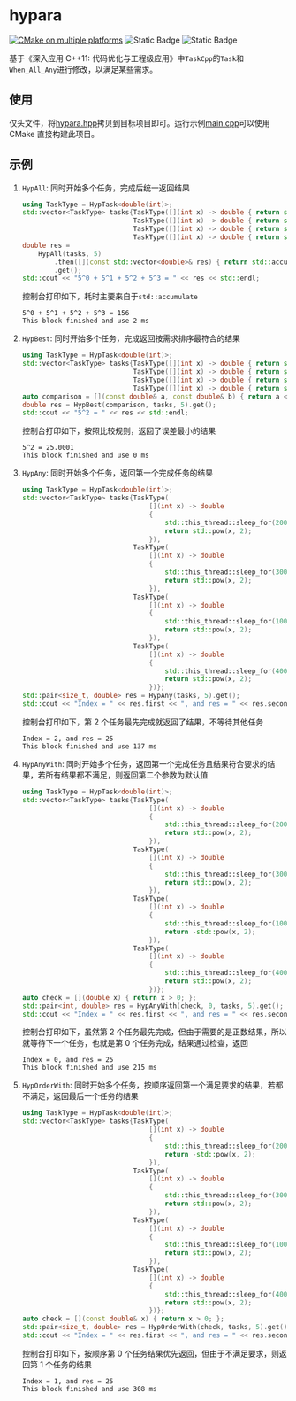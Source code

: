 # hypara

[![CMake on multiple platforms](https://github.com/geoyee/hypara/actions/workflows/cmake-multi-platform.yml/badge.svg?branch=main)](https://github.com/geoyee/hypara/actions/workflows/cmake-multi-platform.yml)
![Static Badge](https://img.shields.io/badge/C++-17-red) ![Static Badge](https://img.shields.io/badge/License-Apache2.0-blue)

基于《深入应用 C++11: 代码优化与工程级应用》中`TaskCpp`的`Task`和`When_All_Any`进行修改，以满足某些需求。

## 使用

仅头文件，将[hypara.hpp](./hypara.hpp)拷贝到目标项目即可。运行示例[main.cpp](./main.cpp)可以使用 CMake 直接构建此项目。

## 示例

1. `HypAll`: 同时开始多个任务，完成后统一返回结果

   ```cpp
   using TaskType = HypTask<double(int)>;
   std::vector<TaskType> tasks{TaskType([](int x) -> double { return std::pow(x, 0); }),
                               TaskType([](int x) -> double { return std::pow(x, 1); }),
                               TaskType([](int x) -> double { return std::pow(x, 2); }),
                               TaskType([](int x) -> double { return std::pow(x, 3); })};
   double res =
       HypAll(tasks, 5)
           .then([](const std::vector<double>& res) { return std::accumulate(res.begin(), res.end(), 0.0); })
           .get();
   std::cout << "5^0 + 5^1 + 5^2 + 5^3 = " << res << std::endl;
   ```

   控制台打印如下，耗时主要来自于`std::accumulate`

   ```text
   5^0 + 5^1 + 5^2 + 5^3 = 156
   This block finished and use 2 ms
   ```

2. `HypBest`: 同时开始多个任务，完成返回按需求排序最符合的结果

   ```cpp
   using TaskType = HypTask<double(int)>;
   std::vector<TaskType> tasks{TaskType([](int x) -> double { return std::pow(x, 2) + 0.1; }),
                               TaskType([](int x) -> double { return std::pow(x, 2) + 0.01; }),
                               TaskType([](int x) -> double { return std::pow(x, 2) + 0.001; }),
                               TaskType([](int x) -> double { return std::pow(x, 2) + 0.0001; })};
   auto comparison = [](const double& a, const double& b) { return a < b; };
   double res = HypBest(comparison, tasks, 5).get();
   std::cout << "5^2 = " << res << std::endl;
   ```

   控制台打印如下，按照比较规则，返回了误差最小的结果

   ```text
   5^2 = 25.0001
   This block finished and use 0 ms
   ```

3. `HypAny`: 同时开始多个任务，返回第一个完成任务的结果

   ```cpp
   using TaskType = HypTask<double(int)>;
   std::vector<TaskType> tasks{TaskType(
                                   [](int x) -> double
                                   {
                                       std::this_thread::sleep_for(200ms);
                                       return std::pow(x, 2);
                                   }),
                               TaskType(
                                   [](int x) -> double
                                   {
                                       std::this_thread::sleep_for(300ms);
                                       return std::pow(x, 2);
                                   }),
                               TaskType(
                                   [](int x) -> double
                                   {
                                       std::this_thread::sleep_for(100ms);
                                       return std::pow(x, 2);
                                   }),
                               TaskType(
                                   [](int x) -> double
                                   {
                                       std::this_thread::sleep_for(400ms);
                                       return std::pow(x, 2);
                                   })};
   std::pair<size_t, double> res = HypAny(tasks, 5).get();
   std::cout << "Index = " << res.first << ", and res = " << res.second << std::endl;
   ```

   控制台打印如下，第 2 个任务最先完成就返回了结果，不等待其他任务

   ```text
   Index = 2, and res = 25
   This block finished and use 137 ms
   ```

4. `HypAnyWith`: 同时开始多个任务，返回第一个完成任务且结果符合要求的结果，若所有结果都不满足，则返回第二个参数为默认值

   ```cpp
   using TaskType = HypTask<double(int)>;
   std::vector<TaskType> tasks{TaskType(
                                   [](int x) -> double
                                   {
                                       std::this_thread::sleep_for(200ms);
                                       return std::pow(x, 2);
                                   }),
                               TaskType(
                                   [](int x) -> double
                                   {
                                       std::this_thread::sleep_for(300ms);
                                       return std::pow(x, 2);
                                   }),
                               TaskType(
                                   [](int x) -> double
                                   {
                                       std::this_thread::sleep_for(100ms);
                                       return -std::pow(x, 2);
                                   }),
                               TaskType(
                                   [](int x) -> double
                                   {
                                       std::this_thread::sleep_for(400ms);
                                       return std::pow(x, 2);
                                   })};
   auto check = [](double x) { return x > 0; };
   std::pair<int, double> res = HypAnyWith(check, 0, tasks, 5).get();
   std::cout << "Index = " << res.first << ", and res = " << res.second << std::endl;
   ```

   控制台打印如下，虽然第 2 个任务最先完成，但由于需要的是正数结果，所以就等待下一个任务，也就是第 0 个任务完成，结果通过检查，返回

   ```text
   Index = 0, and res = 25
   This block finished and use 215 ms
   ```

5. `HypOrderWith`: 同时开始多个任务，按顺序返回第一个满足要求的结果，若都不满足，返回最后一个任务的结果

   ```cpp
   using TaskType = HypTask<double(int)>;
   std::vector<TaskType> tasks{TaskType(
                                   [](int x) -> double
                                   {
                                       std::this_thread::sleep_for(200ms);
                                       return -std::pow(x, 2);
                                   }),
                               TaskType(
                                   [](int x) -> double
                                   {
                                       std::this_thread::sleep_for(300ms);
                                       return std::pow(x, 2);
                                   }),
                               TaskType(
                                   [](int x) -> double
                                   {
                                       std::this_thread::sleep_for(100ms);
                                       return std::pow(x, 2);
                                   }),
                               TaskType(
                                   [](int x) -> double
                                   {
                                       std::this_thread::sleep_for(400ms);
                                       return std::pow(x, 2);
                                   })};
   auto check = [](const double& x) { return x > 0; };
   std::pair<size_t, double> res = HypOrderWith(check, tasks, 5).get();
   std::cout << "Index = " << res.first << ", and res = " << res.second << std::endl;
   ```

   控制台打印如下，按顺序第 0 个任务结果优先返回，但由于不满足要求，则返回第 1 个任务的结果

   ```text
   Index = 1, and res = 25
   This block finished and use 308 ms
   ```
